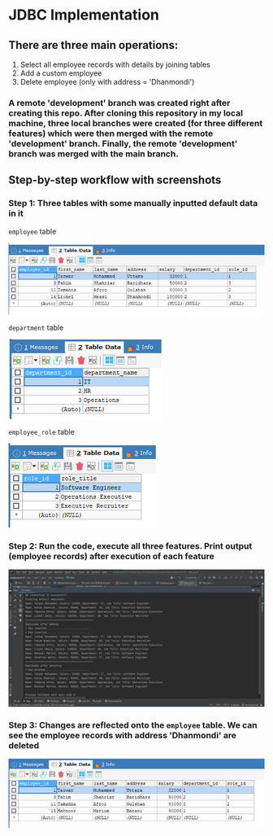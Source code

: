 # JDBC Implementation

## There are three main operations:
1. Select all employee records with details by joining tables
2. Add a custom employee
3. Delete employee (only with address = 'Dhanmondi')

### A  remote 'development' branch was created right after creating this repo. After cloning this repository in my local machine, three local branches were created (for three different features) which were then merged with the remote 'development' branch. Finally, the remote 'development' branch was merged with the main branch.

## Step-by-step workflow with screenshots

### Step 1: Three tables with some manually inputted default data in it

`employee` table

![img.png](img.png)

`department` table

![img_2.png](img_2.png)

`employee_role` table

![img_3.png](img_3.png)


### Step 2: Run the code, execute all three features. Print output (employee records) after execution of each feature

![img_4.png](img_4.png)


### Step 3: Changes are reflected onto the `employee` table. We can see the employee records with address 'Dhanmondi' are deleted

![img_5.png](img_5.png)
